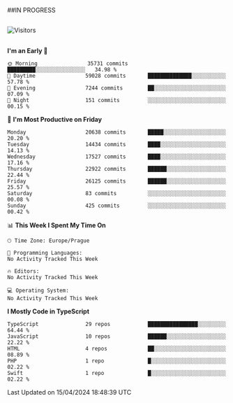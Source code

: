 ##IN PROGRESS
##
![Visitors](https://komarev.com/ghpvc/?username=petrbui&style=for-the-badge&label=Visitors+👀)



##
<!--
[![My GitHub stats](https://github-readme-stats.vercel.app/api?username=petrbui&theme=github_dark)](https://github.com/anuraghazra/github-readme-stats)

[![My wakatime stats](https://github-readme-stats.vercel.app/api/wakatime?username=petrbui&theme=github_dark)](https://github.com/anuraghazra/github-readme-stats)
-->
<!--START_SECTION:waka-->
**I'm an Early 🐤** 

```text
🌞 Morning                35731 commits       █████████░░░░░░░░░░░░░░░░   34.98 % 
🌆 Daytime                59028 commits       ██████████████░░░░░░░░░░░   57.78 % 
🌃 Evening                7244 commits        ██░░░░░░░░░░░░░░░░░░░░░░░   07.09 % 
🌙 Night                  151 commits         ░░░░░░░░░░░░░░░░░░░░░░░░░   00.15 % 
```
📅 **I'm Most Productive on Friday** 

```text
Monday                   20638 commits       █████░░░░░░░░░░░░░░░░░░░░   20.20 % 
Tuesday                  14434 commits       ████░░░░░░░░░░░░░░░░░░░░░   14.13 % 
Wednesday                17527 commits       ████░░░░░░░░░░░░░░░░░░░░░   17.16 % 
Thursday                 22922 commits       ██████░░░░░░░░░░░░░░░░░░░   22.44 % 
Friday                   26125 commits       ██████░░░░░░░░░░░░░░░░░░░   25.57 % 
Saturday                 83 commits          ░░░░░░░░░░░░░░░░░░░░░░░░░   00.08 % 
Sunday                   425 commits         ░░░░░░░░░░░░░░░░░░░░░░░░░   00.42 % 
```


📊 **This Week I Spent My Time On** 

```text
🕑︎ Time Zone: Europe/Prague

💬 Programming Languages: 
No Activity Tracked This Week

🔥 Editors: 
No Activity Tracked This Week

💻 Operating System: 
No Activity Tracked This Week
```

**I Mostly Code in TypeScript** 

```text
TypeScript               29 repos            ████████████████░░░░░░░░░   64.44 % 
JavaScript               10 repos            ██████░░░░░░░░░░░░░░░░░░░   22.22 % 
HTML                     4 repos             ██░░░░░░░░░░░░░░░░░░░░░░░   08.89 % 
PHP                      1 repo              █░░░░░░░░░░░░░░░░░░░░░░░░   02.22 % 
Swift                    1 repo              █░░░░░░░░░░░░░░░░░░░░░░░░   02.22 % 
```




 Last Updated on 15/04/2024 18:48:39 UTC
<!--END_SECTION:waka-->
